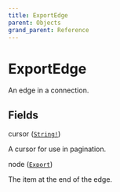 ```yaml
---
title: ExportEdge
parent: Objects
grand_parent: Reference
---
```


# ExportEdge

An edge in a connection.

## Fields

<div class="field-entry ">
  <span id="cursor" class="field-name anchored">cursor (<code><a href="/docs/reference/scalar/string">String!</a></code>)</span>

  <div class="description-wrapper">
   <p>A cursor for use in pagination.</p>

  </div>
</div>

<div class="field-entry ">
  <span id="node" class="field-name anchored">node (<code><a href="/docs/reference/object/export">Export</a></code>)</span>

  <div class="description-wrapper">
   <p>The item at the end of the edge.</p>

  </div>
</div>

